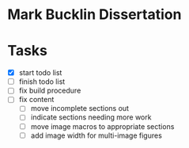 # Mark Bucklin Dissertation

# Tasks
- [x] start todo list
- [ ] finish todo list
- [ ] fix build procedure
- [ ] fix content
	- [ ] move incomplete sections out
	- [ ] indicate sections needing more work
	- [ ] move image macros to appropriate sections
	- [ ] add image width for multi-image figures
